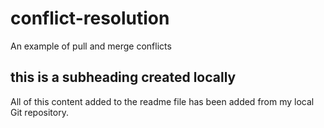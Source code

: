 # conflict-resolution
An example of pull and merge conflicts

## this is a subheading created locally

All of this content added to the readme file has been added from my local Git repository.
